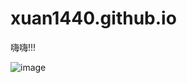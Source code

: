# xuan1440.github.io
嗨嗨!!!

![image](https://user-images.githubusercontent.com/112918902/196330841-9f0df896-a4a4-410c-9acd-78c91a184742.png)
